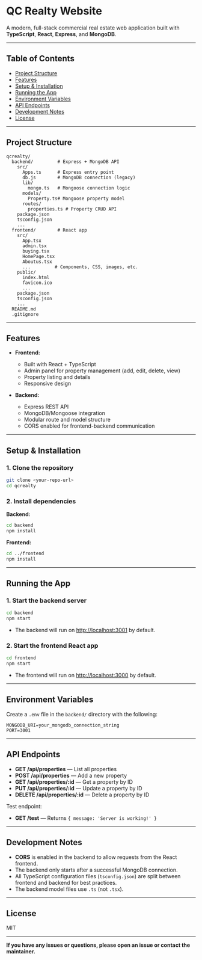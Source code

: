 # QC Realty Website

A modern, full-stack commercial real estate web application built with **TypeScript**, **React**, **Express**, and **MongoDB**.

---

## Table of Contents

- [Project Structure](#project-structure)
- [Features](#features)
- [Setup & Installation](#setup--installation)
- [Running the App](#running-the-app)
- [Environment Variables](#environment-variables)
- [API Endpoints](#api-endpoints)
- [Development Notes](#development-notes)
- [License](#license)

---

## Project Structure

```
qcrealty/
  backend/         # Express + MongoDB API
    src/
      Apps.ts      # Express entry point
      db.js        # MongoDB connection (legacy)
      lib/
        mongo.ts   # Mongoose connection logic
      models/
        Property.ts# Mongoose property model
      routes/
        properties.ts # Property CRUD API
    package.json
    tsconfig.json
    ...
  frontend/        # React app
    src/
      App.tsx
      admin.tsx
      buying.tsx
      HomePage.tsx
      Aboutus.tsx
      ...         # Components, CSS, images, etc.
    public/
      index.html
      favicon.ico
      ...
    package.json
    tsconfig.json
    ...
  README.md
  .gitignore
```

---

## Features

- **Frontend:**  
  - Built with React + TypeScript
  - Admin panel for property management (add, edit, delete, view)
  - Property listing and details
  - Responsive design

- **Backend:**  
  - Express REST API
  - MongoDB/Mongoose integration
  - Modular route and model structure
  - CORS enabled for frontend-backend communication

---

## Setup & Installation

### 1. Clone the repository

```bash
git clone <your-repo-url>
cd qcrealty
```

### 2. Install dependencies

**Backend:**
```bash
cd backend
npm install
```

**Frontend:**
```bash
cd ../frontend
npm install
```

---

## Running the App

### 1. Start the backend server

```bash
cd backend
npm start
```
- The backend will run on [http://localhost:3001](http://localhost:3001) by default.

### 2. Start the frontend React app

```bash
cd frontend
npm start
```
- The frontend will run on [http://localhost:3000](http://localhost:3000) by default.

---

## Environment Variables

Create a `.env` file in the `backend/` directory with the following:

```
MONGODB_URI=your_mongodb_connection_string
PORT=3001
```

---

## API Endpoints

- **GET /api/properties** — List all properties
- **POST /api/properties** — Add a new property
- **GET /api/properties/:id** — Get a property by ID
- **PUT /api/properties/:id** — Update a property by ID
- **DELETE /api/properties/:id** — Delete a property by ID

Test endpoint:  
- **GET /test** — Returns `{ message: 'Server is working!' }`

---

## Development Notes

- **CORS** is enabled in the backend to allow requests from the React frontend.
- The backend only starts after a successful MongoDB connection.
- All TypeScript configuration files (`tsconfig.json`) are split between frontend and backend for best practices.
- The backend model files use `.ts` (not `.tsx`).

---

## License

MIT

---

**If you have any issues or questions, please open an issue or contact the maintainer.**

